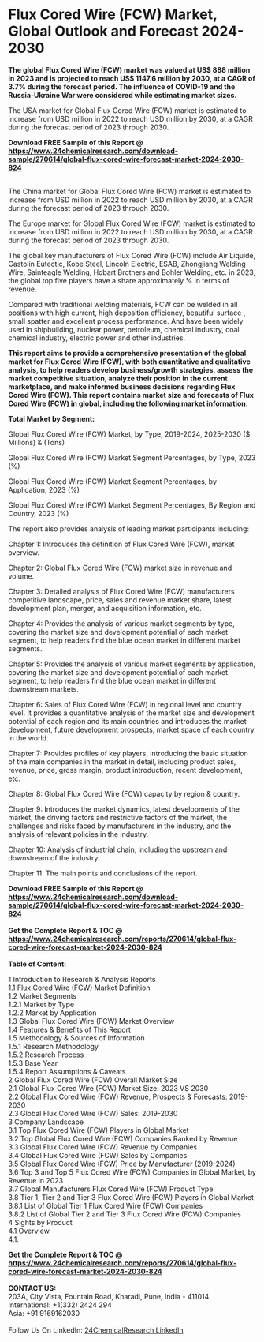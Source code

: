 <h1>Flux Cored Wire (FCW) Market, Global Outlook and Forecast 2024-2030</h1><p><strong>The global Flux Cored Wire (FCW) market was valued at US$ 888 million in 2023 and is projected to reach US$ 1147.6 million by 2030, at a CAGR of 3.7% during the forecast period. The influence of COVID-19 and the Russia-Ukraine War were considered while estimating market sizes.</strong></p><p>
</p><p>The USA market for Global Flux Cored Wire (FCW) market is estimated to increase from USD million in 2022 to reach USD million by 2030, at a CAGR during the forecast period of 2023 through 2030.</p><div><b>Download FREE Sample of this Report @ 
            <a href="https://www.24chemicalresearch.com/download-sample/270614/global-flux-cored-wire-forecast-market-2024-2030-824">
            https://www.24chemicalresearch.com/download-sample/270614/global-flux-cored-wire-forecast-market-2024-2030-824</a></b></div><br><p>
</p><p>The China market for Global Flux Cored Wire (FCW) market is estimated to increase from USD million in 2022 to reach USD million by 2030, at a CAGR during the forecast period of 2023 through 2030.</p><p>
</p><p>The Europe market for Global Flux Cored Wire (FCW) market is estimated to increase from USD million in 2022 to reach USD million by 2030, at a CAGR during the forecast period of 2023 through 2030.</p><p>
</p><p>The global key manufacturers of Flux Cored Wire (FCW) include Air Liquide, Castolin Eutectic, Kobe Steel, Lincoln Electric, ESAB, Zhongjiang Welding Wire, Sainteagle Welding, Hobart Brothers and Bohler Welding, etc. in 2023, the global top five players have a share approximately % in terms of revenue.</p><p>
Compared with traditional welding materials, FCW can be welded in all positions with high current, high deposition efficiency, beautiful surface , small spatter and excellent process performance. And have been widely used in shipbuilding, nuclear power, petroleum, chemical industry, coal chemical industry, electric power and other industries.</p><p>
<strong>This report aims to provide a comprehensive presentation of the global market for Flux Cored Wire (FCW), with both quantitative and qualitative analysis, to help readers develop business/growth strategies, assess the market competitive situation, analyze their position in the current marketplace, and make informed business decisions regarding Flux Cored Wire (FCW). This report contains market size and forecasts of Flux Cored Wire (FCW) in global, including the following market information</strong>:</p><p>
</p><p>
<strong>Total Market by Segment:</strong></p><p>
Global Flux Cored Wire (FCW) Market, by Type, 2019-2024, 2025-2030 ($ Millions) &amp; (Tons)</p><p>
Global Flux Cored Wire (FCW) Market Segment Percentages, by Type, 2023 (%)</p><p>
</p><p>
Global Flux Cored Wire (FCW) Market Segment Percentages, by Application, 2023 (%)</p><p>
</p><p>
Global Flux Cored Wire (FCW) Market Segment Percentages, By Region and Country, 2023 (%)</p><p>
</p><p>
The report also provides analysis of leading market participants including:</p><p>
</p><p>
</p><p>
Chapter 1: Introduces the definition of Flux Cored Wire (FCW), market overview.</p><p>
Chapter 2: Global Flux Cored Wire (FCW) market size in revenue and volume.</p><p>
Chapter 3: Detailed analysis of Flux Cored Wire (FCW) manufacturers competitive landscape, price, sales and revenue market share, latest development plan, merger, and acquisition information, etc.</p><p>
Chapter 4: Provides the analysis of various market segments by type, covering the market size and development potential of each market segment, to help readers find the blue ocean market in different market segments.</p><p>
Chapter 5: Provides the analysis of various market segments by application, covering the market size and development potential of each market segment, to help readers find the blue ocean market in different downstream markets.</p><p>
Chapter 6: Sales of Flux Cored Wire (FCW) in regional level and country level. It provides a quantitative analysis of the market size and development potential of each region and its main countries and introduces the market development, future development prospects, market space of each country in the world.</p><p>
Chapter 7: Provides profiles of key players, introducing the basic situation of the main companies in the market in detail, including product sales, revenue, price, gross margin, product introduction, recent development, etc.</p><p>
Chapter 8: Global Flux Cored Wire (FCW) capacity by region &amp; country.</p><p>
Chapter 9: Introduces the market dynamics, latest developments of the market, the driving factors and restrictive factors of the market, the challenges and risks faced by manufacturers in the industry, and the analysis of relevant policies in the industry.</p><p>
Chapter 10: Analysis of industrial chain, including the upstream and downstream of the industry.</p><p>
Chapter 11: The main points and conclusions of the report.</p><div><b>Download FREE Sample of this Report @ 
            <a href="https://www.24chemicalresearch.com/download-sample/270614/global-flux-cored-wire-forecast-market-2024-2030-824">
            https://www.24chemicalresearch.com/download-sample/270614/global-flux-cored-wire-forecast-market-2024-2030-824</a></b></div><br><div><b>Get the Complete Report & TOC @ 
            <a href="https://www.24chemicalresearch.com/reports/270614/global-flux-cored-wire-forecast-market-2024-2030-824">
            https://www.24chemicalresearch.com/reports/270614/global-flux-cored-wire-forecast-market-2024-2030-824</a></b></div><br>
            <b>Table of Content:</b><p>1 Introduction to Research & Analysis Reports<br />
    1.1 Flux Cored Wire (FCW) Market Definition<br />
    1.2 Market Segments<br />
        1.2.1 Market by Type<br />
        1.2.2 Market by Application<br />
    1.3 Global Flux Cored Wire (FCW) Market Overview<br />
    1.4 Features & Benefits of This Report<br />
    1.5 Methodology & Sources of Information<br />
        1.5.1 Research Methodology<br />
        1.5.2 Research Process<br />
        1.5.3 Base Year<br />
        1.5.4 Report Assumptions & Caveats<br />
2 Global Flux Cored Wire (FCW) Overall Market Size<br />
    2.1 Global Flux Cored Wire (FCW) Market Size: 2023 VS 2030<br />
    2.2 Global Flux Cored Wire (FCW) Revenue, Prospects & Forecasts: 2019-2030<br />
    2.3 Global Flux Cored Wire (FCW) Sales: 2019-2030<br />
3 Company Landscape<br />
    3.1 Top Flux Cored Wire (FCW) Players in Global Market<br />
    3.2 Top Global Flux Cored Wire (FCW) Companies Ranked by Revenue<br />
    3.3 Global Flux Cored Wire (FCW) Revenue by Companies<br />
    3.4 Global Flux Cored Wire (FCW) Sales by Companies<br />
    3.5 Global Flux Cored Wire (FCW) Price by Manufacturer (2019-2024)<br />
    3.6 Top 3 and Top 5 Flux Cored Wire (FCW) Companies in Global Market, by Revenue in 2023<br />
    3.7 Global Manufacturers Flux Cored Wire (FCW) Product Type<br />
    3.8 Tier 1, Tier 2 and Tier 3 Flux Cored Wire (FCW) Players in Global Market<br />
        3.8.1 List of Global Tier 1 Flux Cored Wire (FCW) Companies<br />
        3.8.2 List of Global Tier 2 and Tier 3 Flux Cored Wire (FCW) Companies<br />
4 Sights by Product<br />
    4.1 Overview<br />
        4.1.</p><div><b>Get the Complete Report & TOC @ 
            <a href="https://www.24chemicalresearch.com/reports/270614/global-flux-cored-wire-forecast-market-2024-2030-824">
            https://www.24chemicalresearch.com/reports/270614/global-flux-cored-wire-forecast-market-2024-2030-824</a></b></div><br><b>CONTACT US:</b><br>
            203A, City Vista, Fountain Road, Kharadi, Pune, India - 411014<br>
            International: +1(332) 2424 294<br>
            Asia: +91 9169162030 <br><br>
            Follow Us On LinkedIn: <a href="https://www.linkedin.com/company/24chemicalresearch/">24ChemicalResearch LinkedIn</a>